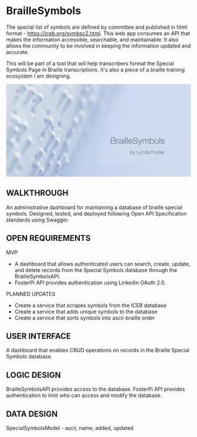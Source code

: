 # BrailleSymbols

The special list of symbols are defined by committee and published in html format - https://iceb.org/symbsc2.html. This web app consumes an API that makes the information accessible, searchable, and maintainable. It also allows the community to be involved in keeping the information updated and accurate. 

This will be part of a tool that will help transcribers format the Special Symbols Page in Braille transcriptions. It's also a piece of a braille training ecosystem I am designing. 

![My App](./app.png)

## WALKTHROUGH
An administrative dashboard for maintaining a database of braille special symbols. Designed, tested, and deployed following Open API Specification standards using Swagger. 

## OPEN REQUIREMENTS

MVP 
- A dashboard that allows authenticated users can search, create, update, and delete records from the Special Symbols database through the BrailleSymbolsAPI. 
- FosterPi API provides authentication using Linkedin OAuth 2.0. 

PLANNED UPDATES
- Create a service that scrapes symbols from the ICEB database
- Create a service that adds unique symbols to the database
- Create a service that sorts symbols into ascii-braille order

## USER INTERFACE
A dashboard that enables CRUD operations on records in the Braille Special Symbols database. 

## LOGIC DESIGN
BrailleSymbolsAPI provides access to the database.
FosterPi API provides authentication to limit who can access and modify the database.

## DATA DESIGN
SpecialSymbolsModel - ascii, name, added, updated


